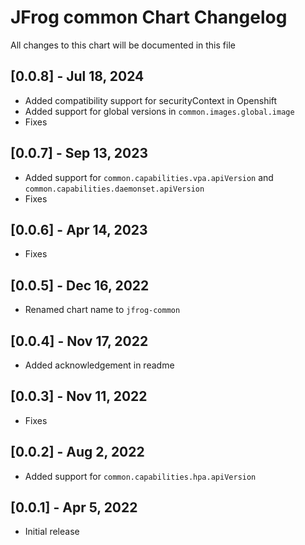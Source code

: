 # JFrog common Chart Changelog
All changes to this chart will be documented in this file

## [0.0.8] - Jul 18, 2024
* Added compatibility support for securityContext in Openshift
* Added support for global versions in `common.images.global.image`
* Fixes

## [0.0.7] - Sep 13, 2023
* Added support for `common.capabilities.vpa.apiVersion` and `common.capabilities.daemonset.apiVersion`
* Fixes

## [0.0.6] - Apr 14, 2023
* Fixes

## [0.0.5] - Dec 16, 2022
* Renamed chart name to `jfrog-common` 

## [0.0.4] - Nov 17, 2022
* Added acknowledgement in readme

## [0.0.3] - Nov 11, 2022
* Fixes

## [0.0.2] - Aug 2, 2022
* Added support for `common.capabilities.hpa.apiVersion`

## [0.0.1] - Apr 5, 2022
* Initial release